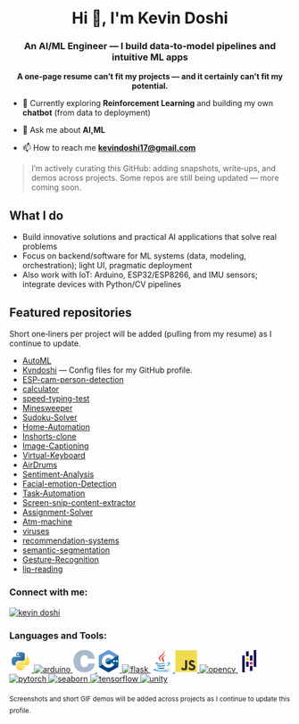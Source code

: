 <h1 align="center">Hi 👋, I'm Kevin Doshi</h1>
<h3 align="center">An AI/ML Engineer — I build data‑to‑model pipelines and intuitive ML apps</h3>

<p align="center"><b>A one‑page resume can’t fit my projects — and it certainly can’t fit my potential.</b></p>

- 🌱 Currently exploring **Reinforcement Learning** and building my own **chatbot** (from data to deployment)

- 💬 Ask me about **AI,ML**

- 📫 How to reach me **kevindoshi17@gmail.com**

> I’m actively curating this GitHub: adding snapshots, write‑ups, and demos across projects. Some repos are still being updated — more coming soon.

## What I do

- Build innovative solutions and practical AI applications that solve real problems
- Focus on backend/software for ML systems (data, modeling, orchestration); light UI, pragmatic deployment
- Also work with IoT: Arduino, ESP32/ESP8266, and IMU sensors; integrate devices with Python/CV pipelines

## Featured repositories

Short one‑liners per project will be added (pulling from my resume) as I continue to update.

- [AutoML](https://github.com/Kvndoshi/AutoML)
- [Kvndoshi](https://github.com/Kvndoshi) — Config files for my GitHub profile.
- [ESP-cam-person-detection](https://github.com/Kvndoshi/ESP-cam-person-detection)
- [calculator](https://github.com/Kvndoshi/calculator)
- [speed-typing-test](https://github.com/Kvndoshi/speed-typing-test)
- [Minesweeper](https://github.com/Kvndoshi/Minesweeper)
- [Sudoku-Solver](https://github.com/Kvndoshi/Sudoku-Solver)
- [Home-Automation](https://github.com/Kvndoshi/Home-Automation)
- [Inshorts-clone](https://github.com/Kvndoshi/Inshorts-clone)
- [Image-Captioning](https://github.com/Kvndoshi/Image-Captioning)
- [Virtual-Keyboard](https://github.com/Kvndoshi/Virtual-Keyboard)
- [AirDrums](https://github.com/Kvndoshi/AirDrums)
- [Sentiment-Analysis](https://github.com/Kvndoshi/Sentiment-Analysis)
- [Facial-emotion-Detection](https://github.com/Kvndoshi/Facial-emotion-Detection)
- [Task-Automation](https://github.com/Kvndoshi/Task-Automation)
- [Screen-snip-content-extractor](https://github.com/Kvndoshi/Screen-snip-content-extractor)
- [Assignment-Solver](https://github.com/Kvndoshi/Assignment-Solver)
- [Atm-machine](https://github.com/Kvndoshi/Atm-machine)
- [viruses](https://github.com/Kvndoshi/viruses)
- [recommendation-systems](https://github.com/Kvndoshi/recommendation-systems)
- [semantic-segmentation](https://github.com/Kvndoshi/semantic-segmentation)
- [Gesture-Recognition](https://github.com/Kvndoshi/Gesture-Recognition)
- [lip-reading](https://github.com/Kvndoshi/lip-reading)

<h3 align="left">Connect with me:</h3>
<p align="left">
<a href="https://linkedin.com/in/kvndoshi" target="blank"><img align="center" src="https://raw.githubusercontent.com/rahuldkjain/github-profile-readme-generator/master/src/images/icons/Social/linked-in-alt.svg" alt="kevin doshi" height="30" width="40" /></a>
<!-- <a href="https://kaggle.com/kevindoshi1" target="blank"><img align="center" src="https://raw.githubusercontent.com/rahuldkjain/github-profile-readme-generator/master/src/images/icons/Social/kaggle.svg" alt="kevindoshi1" height="30" width="40" /></a>
<a href="https://instagram.com/kevin_doshi1" target="blank"><img align="center" src="https://raw.githubusercontent.com/rahuldkjain/github-profile-readme-generator/master/src/images/icons/Social/instagram.svg" alt="kevin_doshi1" height="30" width="40" /></a>
</p> -->

<h3 align="left">Languages and Tools:</h3>
<p align="left"> <a href="https://www.python.org" target="_blank" rel="noreferrer"> <img src="https://raw.githubusercontent.com/devicons/devicon/master/icons/python/python-original.svg" alt="python" width="40" height="40"/> </a> <a href="https://www.arduino.cc/" target="_blank" rel="noreferrer"> <img src="https://cdn.worldvectorlogo.com/logos/arduino-1.svg" alt="arduino" width="40" height="40"/> </a> <a href="https://www.cprogramming.com/" target="_blank" rel="noreferrer"> <img src="https://raw.githubusercontent.com/devicons/devicon/master/icons/c/c-original.svg" alt="c" width="40" height="40"/> </a> <a href="https://www.w3schools.com/cpp/" target="_blank" rel="noreferrer"> <img src="https://raw.githubusercontent.com/devicons/devicon/master/icons/cplusplus/cplusplus-original.svg" alt="cplusplus" width="40" height="40"/> </a> <a href="https://flask.palletsprojects.com/" target="_blank" rel="noreferrer"> <img src="https://www.vectorlogo.zone/logos/pocoo_flask/pocoo_flask-icon.svg" alt="flask" width="40" height="40"/> </a> <a href="https://www.java.com" target="_blank" rel="noreferrer"> <img src="https://raw.githubusercontent.com/devicons/devicon/master/icons/java/java-original.svg" alt="java" width="40" height="40"/> </a> <a href="https://developer.mozilla.org/en-US/docs/Web/JavaScript" target="_blank" rel="noreferrer"> <img src="https://raw.githubusercontent.com/devicons/devicon/master/icons/javascript/javascript-original.svg" alt="javascript" width="40" height="40"/> </a> <a href="https://opencv.org/" target="_blank" rel="noreferrer"> <img src="https://www.vectorlogo.zone/logos/opencv/opencv-icon.svg" alt="opencv" width="40" height="40"/> </a> <a href="https://pandas.pydata.org/" target="_blank" rel="noreferrer"> <img src="https://raw.githubusercontent.com/devicons/devicon/2ae2a900d2f041da66e950e4d48052658d850630/icons/pandas/pandas-original.svg" alt="pandas" width="40" height="40"/> </a>  <a href="https://pytorch.org/" target="_blank" rel="noreferrer"> <img src="https://www.vectorlogo.zone/logos/pytorch/pytorch-icon.svg" alt="pytorch" width="40" height="40"/> </a> <a href="https://seaborn.pydata.org/" target="_blank" rel="noreferrer"> <img src="https://seaborn.pydata.org/_images/logo-mark-lightbg.svg" alt="seaborn" width="40" height="40"/> </a> <a href="https://www.tensorflow.org" target="_blank" rel="noreferrer"> <img src="https://www.vectorlogo.zone/logos/tensorflow/tensorflow-icon.svg" alt="tensorflow" width="40" height="40"/> </a> <a href="https://unity.com/" target="_blank" rel="noreferrer"> <img src="https://www.vectorlogo.zone/logos/unity3d/unity3d-icon.svg" alt="unity" width="40" height="40"/> </a> </p>

<sub>Screenshots and short GIF demos will be added across projects as I continue to update this profile.</sub>
